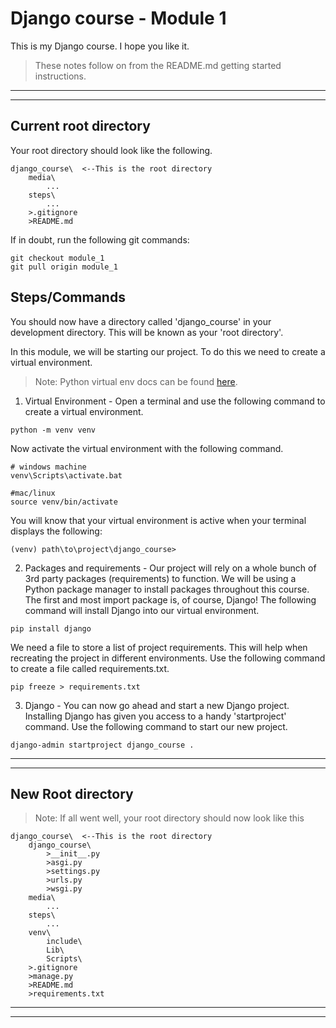 # Django course - Module 1

This is my Django course. I hope you like it.

> These notes follow on from the README.md getting started instructions.

---

---

## Current root directory

Your root directory should look like the following.

```
django_course\  <--This is the root directory
    media\
        ...
    steps\
        ...
    >.gitignore
    >README.md
```

If in doubt, run the following git commands:

```
git checkout module_1
git pull origin module_1
```

## Steps/Commands

You should now have a directory called 'django_course' in your development directory. This will be known as your 'root directory'.

In this module, we will be starting our project. To do this we need to create a virtual environment.

> Note: Python virtual env docs can be found [here](https://docs.python.org/3/tutorial/venv.html).

1. Virtual Environment - Open a terminal and use the following command to create a virtual environment.

```
python -m venv venv
```

Now activate the virtual environment with the following command.

```
# windows machine
venv\Scripts\activate.bat

#mac/linux
source venv/bin/activate
```

You will know that your virtual environment is active when your terminal displays the following:

```
(venv) path\to\project\django_course>
```

2. Packages and requirements - Our project will rely on a whole bunch of 3rd party packages (requirements) to function. We will be using a Python package manager to install packages throughout this course.
   The first and most import package is, of course, Django! The following command will install Django into our virtual environment.

```
pip install django
```

We need a file to store a list of project requirements. This will help when recreating the project in different environments. Use the following command to create a file called requirements.txt.

```
pip freeze > requirements.txt
```

3. Django - You can now go ahead and start a new Django project. Installing Django has given you access to a handy 'startproject' command. Use the following command to start our new project.

```
django-admin startproject django_course .
```

---

---

## New Root directory

> Note: If all went well, your root directory should now look like this

```
django_course\  <--This is the root directory
    django_course\
        >__init__.py
        >asgi.py
        >settings.py
        >urls.py
        >wsgi.py
    media\
        ...
    steps\
        ...
    venv\
        include\
        Lib\
        Scripts\
    >.gitignore
    >manage.py
    >README.md
    >requirements.txt
```

---

---
